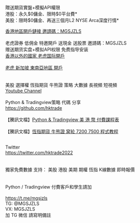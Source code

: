 <html>

<br>
贈送期貨實盤+模擬API權限<br>
港股：永久$0傭金、限時$0平台費*<br>
美股：限時$0傭金、再送三個月L2 NYSE Arca深度行情*<br>

<a href='https://www.tigerbrokers.com.hk/activity/market/2022/welcome-hk/?adcode=20221114151350&invite=MGSJZLS'>香港地區開戶鏈接 邀請碼：MGSJZLS</a><br>
<br>
老虎證券 低佣金 特邀開戶 送現金 送股票 邀請碼：MGSJZLS<br>
赠送期货实盘+模拟API权限 免费指导安装<br>
<a href='https://www.tigertcp.cn/signup?invite=MGSJZLS'>香港以外的國家 老虎国际開戶 </a><br>
<br>
<a href='https://www.tigerbrokers.com.sg/activity/market/2022/welcome-sgp/?template=AC1665389958774ybmreB&adcode=AC1665389958774ybmreB&invite=MGSJZLS'>老虎 新加坡 東南亞地區 開戶</a><br>
<br><br>
美股 選擇權 恆指期貨 牛熊證 策略 大數據 長視頻 短視頻<br> <a href='http://www.youtube.com/c/美股数据张老师'>Youtube Channel</a><br><br>
Python & Tradingview策略 代碼 分享 <br><a href='https://github.com/hktrade'>https://github.com/hktrade</a><br>
<br>
【騰訊文檔】<a href='https://docs.qq.com/doc/DUHpnenhKZ2pxSGlv'>Python & Tradingview 美 港 幣 付費課程表</a><br>
<br>
【騰訊文檔】<a href='https://docs.qq.com/doc/DUFFacEdnc1hBRkVG'>恆指期貨 牛熊證 窝轮 7200 7500 程式教程</a><br>

<br>
Twitter
<br>
<a href='https://twitter.com/hktrade2022'>https://twitter.com/hktrade2022</a><br>
<br>
<br>
獨家免費數據 支持： 美股 港股 美期 期權 恆指 K線數據 即時報價 <br>
 <br>
 <br>
Python / Tradingview 付費客戶和學生請加<br>
<br>
<a href='https://t.me/mgsjzls'>https://t.me/mgsjzls</a>
<br>
TG: @MGSJZLS<br>
VX: MGSJZLS<br>
加 TG 微信 請寫明備註<br>
